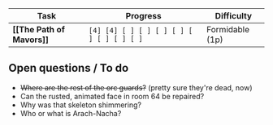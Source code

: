 <!--  Troublesome: 3 progress / Dangerous: 2 progress / Formidable: 1 progress / Extreme: 2 ticks / Epic: 1 tick -->
| Task                       | Progress                                  | Difficulty      |
| -------------------------- | ----------------------------------------- | --------------- |
| **[[The Path of Mavors]]** | `[4] [4] [ ] [ ] [ ] [ ] [ ] [ ] [ ] [ ]` | Formidable (1p) |


## Open questions / To do
- ~~Where are the rest of the orc guards?~~ (pretty sure they're dead, now)
- Can the rusted, animated face in room 64 be repaired?
- Why was that skeleton shimmering?
- Who or what is Arach-Nacha?
